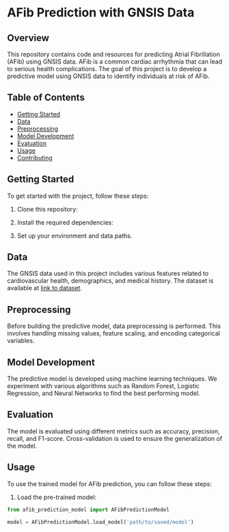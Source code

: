 # AFib Prediction with GNSIS Data

## Overview

This repository contains code and resources for predicting Atrial Fibrillation (AFib) using GNSIS data. AFib is a common cardiac arrhythmia that can lead to serious health complications. The goal of this project is to develop a predictive model using GNSIS data to identify individuals at risk of AFib.

## Table of Contents

- [Getting Started](#getting-started)
- [Data](#data)
- [Preprocessing](#preprocessing)
- [Model Development](#model-development)
- [Evaluation](#evaluation)
- [Usage](#usage)
- [Contributing](#contributing)

## Getting Started

To get started with the project, follow these steps:

1. Clone this repository:


2. Install the required dependencies:


3. Set up your environment and data paths.

## Data

The GNSIS data used in this project includes various features related to cardiovascular health, demographics, and medical history. The dataset is available at [link to dataset](https://www.example.com/dataset).

## Preprocessing

Before building the predictive model, data preprocessing is performed. This involves handling missing values, feature scaling, and encoding categorical variables.

## Model Development

The predictive model is developed using machine learning techniques. We experiment with various algorithms such as Random Forest, Logistic Regression, and Neural Networks to find the best performing model.

## Evaluation

The model is evaluated using different metrics such as accuracy, precision, recall, and F1-score. Cross-validation is used to ensure the generalization of the model.

## Usage

To use the trained model for AFib prediction, you can follow these steps:

1. Load the pre-trained model:
```python
from afib_prediction_model import AFibPredictionModel

model = AFibPredictionModel.load_model('path/to/saved/model')
```
